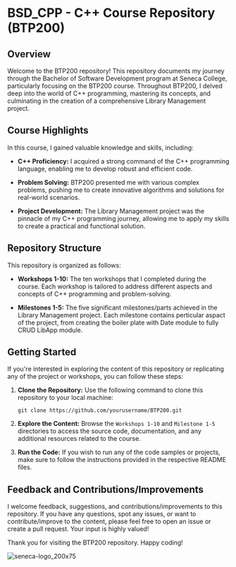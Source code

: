 # BSD_CPP - C++ Course Repository (BTP200)


## Overview

Welcome to the BTP200 repository! This repository documents my journey through the Bachelor of Software Development program at Seneca College, particularly focusing on the BTP200 course. Throughout BTP200, I delved deep into the world of C++ programming, mastering its concepts, and culminating in the creation of a comprehensive Library Management project.

## Course Highlights

In this course, I gained valuable knowledge and skills, including:

- **C++ Proficiency:** I acquired a strong command of the C++ programming language, enabling me to develop robust and efficient code.

- **Problem Solving:** BTP200 presented me with various complex problems, pushing me to create innovative algorithms and solutions for real-world scenarios.

- **Project Development:** The Library Management project was the pinnacle of my C++ programming journey, allowing me to apply my skills to create a practical and functional solution.

## Repository Structure

This repository is organized as follows:

- **Workshops 1-10:** The ten workshops that I completed during the course. Each workshop is tailored to address different aspects and concepts of C++ programming and problem-solving.

- **Milestones 1-5:** The five significant milestones/parts achieved in the Library Management project. Each milestone contains perticular aspact of the project, from creating the boiler plate with Date module to fully CRUD LibApp module.

## Getting Started

If you're interested in exploring the content of this repository or replicating any of the project or workshops, you can follow these steps:

1. **Clone the Repository:** Use the following command to clone this repository to your local machine:

   ```
   git clone https://github.com/yourusername/BTP200.git
   ```

2. **Explore the Content:** Browse the `Workshops 1-10` and `Milestone 1-5` directories to access the source code, documentation, and any additional resources related to the course.

3. **Run the Code:** If you wish to run any of the code samples or projects, make sure to follow the instructions provided in the respective README files.

## Feedback and Contributions/Improvements 

I welcome feedback, suggestions, and contributions/improvements to this repository. If you have any questions, spot any issues, or want to contribute/improve to the content, please feel free to open an issue or create a pull request. Your input is highly valued!


Thank you for visiting the BTP200 repository. Happy coding!

![seneca-logo_200x75](https://github.com/preetDev004/BSD_C_lang/assets/114741744/2f2bd753-01cc-4f04-a0db-80e78589eaae)
